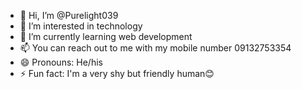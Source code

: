 - 👋 Hi, I’m @Purelight039
- 👀 I’m interested in technology 
- 🌱 I’m currently learning web development 
- 📫 You can reach out to me with my mobile number 09132753354
- 😄 Pronouns: He/his
- ⚡ Fun fact: I'm a very shy but friendly human😊

<!---
Purelight039/Purelight039 is a ✨ special ✨ repository because its `README.md` (this file) appears on your GitHub profile.
You can click the Preview link to take a look at your changes.
--->
